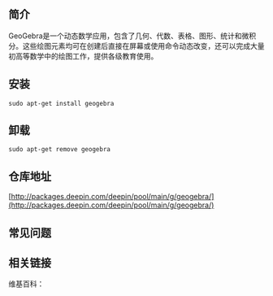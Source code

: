 ## 简介

GeoGebra是一个动态数学应用，包含了几何、代数、表格、图形、统计和微积分。这些绘图元素均可在创建后直接在屏幕或使用命令动态改变，还可以完成大量初高等数学中的绘图工作，提供各级教育使用。

## 安装

`sudo apt-get install geogebra`

## 卸载

`sudo apt-get remove geogebra`

## 仓库地址

[http://packages.deepin.com/deepin/pool/main/g/geogebra/](http://packages.deepin.com/deepin/pool/main/g/geogebra/)


## 常见问题


## 相关链接

维基百科：